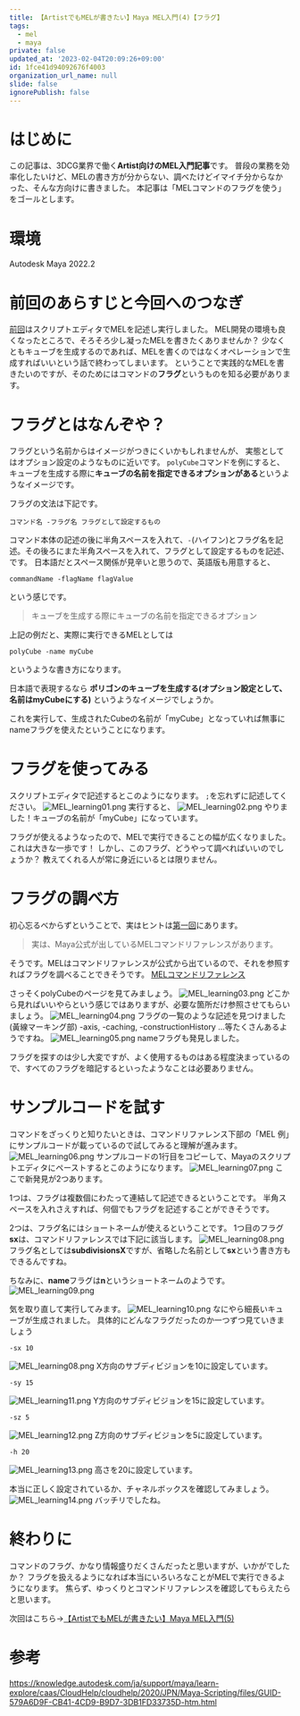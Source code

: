 ```yaml
---
title: 【ArtistでもMELが書きたい】Maya MEL入門(4)【フラグ】
tags:
  - mel
  - maya
private: false
updated_at: '2023-02-04T20:09:26+09:00'
id: 1fce41d94092676f4003
organization_url_name: null
slide: false
ignorePublish: false
---
```

# はじめに
この記事は、3DCG業界で働く**Artist向けのMEL入門記事**です。
普段の業務を効率化したいけど、MELの書き方が分からない、調べたけどイマイチ分からなかった、そんな方向けに書きました。
本記事は「MELコマンドのフラグを使う」をゴールとします。

# 環境
Autodesk Maya 2022.2

# 前回のあらすじと今回へのつなぎ
[前回](https://qiita.com/Hum9183/private/f37458ee3730706098aa)はスクリプトエディタでMELを記述し実行しました。
MEL開発の環境も良くなったところで、そろそろ少し凝ったMELを書きたくありませんか？
少なくともキューブを生成するのであれば、MELを書くのではなくオペレーションで生成すればいいという話で終わってしまいます。
ということで実践的なMELを書きたいのですが、そのためにはコマンドの**フラグ**というものを知る必要があります。

# フラグとはなんぞや？
フラグという名前からはイメージがつきにくいかもしれませんが、
実態としてはオプション設定のようなものに近いです。
`polyCube`コマンドを例にすると、キューブを生成する際に**キューブの名前を指定できるオプションがある**というようなイメージです。

フラグの文法は下記です。
```
コマンド名 -フラグ名 フラグとして設定するもの
```
コマンド本体の記述の後に半角スペースを入れて、`-`(ハイフン)とフラグ名を記述。その後ろにまた半角スペースを入れて、フラグとして設定するものを記述、
です。
日本語だとスペース関係が見辛いと思うので、英語版も用意すると、
```
commandName -flagName flagValue
```
という感じです。

>キューブを生成する際にキューブの名前を指定できるオプション

上記の例だと、実際に実行できるMELとしては
```
polyCube -name myCube
```
というような書き方になります。

日本語で表現するなら
**ポリゴンのキューブを生成する(オプション設定として、名前はmyCubeにする)**
というようなイメージでしょうか。

これを実行して、生成されたCubeの名前が「myCube」となっていれば無事にnameフラグを使えたということになります。

# フラグを使ってみる
スクリプトエディタで記述するとこのようになります。
`;`を忘れずに記述してください。
![MEL_learning01.png](https://qiita-image-store.s3.ap-northeast-1.amazonaws.com/0/3121056/976d2be5-d2e9-7cfa-537b-9b959921e903.png)
実行すると、
![MEL_learning02.png](https://qiita-image-store.s3.ap-northeast-1.amazonaws.com/0/3121056/70fb81e9-3381-9621-88a8-8ddce80a2341.png)
やりました！キューブの名前が「myCube」になっています。

フラグが使えるようなったので、MELで実行できることの幅が広くなりました。これは大きな一歩です！
しかし、このフラグ、どうやって調べればいいのでしょうか？
教えてくれる人が常に身近にいるとは限りません。

# フラグの調べ方
初心忘るべからずということで、実はヒントは[第一回](https://qiita.com/Hum9183/private/ab5cc907734737b508b4)にあります。
>実は、Maya公式が出しているMELコマンドリファレンスがあります。

そうです。MELはコマンドリファレンスが公式から出ているので、それを参照すればフラグを調べることできそうです。
[MELコマンドリファレンス](https://help.autodesk.com/view/MAYAUL/2022/JPN/index.html?contextId=COMMANDS-INDEX)

さっそくpolyCubeのページを見てみましょう。
![MEL_learning03.png](https://qiita-image-store.s3.ap-northeast-1.amazonaws.com/0/3121056/b6435b87-40e5-c4ad-9dd1-c5f74f442012.png)
どこから見ればいいやらという感じではありますが、必要な箇所だけ参照させてもらいましょう。
![MEL_learning04.png](https://qiita-image-store.s3.ap-northeast-1.amazonaws.com/0/3121056/e7081563-9f4b-2a1d-58f3-aea45bbbb5a6.png)
フラグの一覧のような記述を見つけました(黃線マーキング部)
-axis, -caching, -constructionHistory ...等たくさんあるようですね。
![MEL_learning05.png](https://qiita-image-store.s3.ap-northeast-1.amazonaws.com/0/3121056/3c3828b1-1e08-c5a2-480e-6646b3a4dfb2.png)
nameフラグも発見しました。

フラグを探すのは少し大変ですが、よく使用するものはある程度決まっているので、すべてのフラグを暗記するといったようなことは必要ありません。

# サンプルコードを試す
コマンドをざっくりと知りたいときは、コマンドリファレンス下部の「MEL 例」にサンプルコードが載っているので試してみると理解が進みます。
![MEL_learning06.png](https://qiita-image-store.s3.ap-northeast-1.amazonaws.com/0/3121056/a889f1de-343e-c2de-6b2b-6ef172e6f4c0.png)
サンプルコードの1行目をコピーして、Mayaのスクリプトエディタにペーストするとこのようになります。
![MEL_learning07.png](https://qiita-image-store.s3.ap-northeast-1.amazonaws.com/0/3121056/5444ad14-516e-61e8-7f7c-c76356f579ea.png)
ここで新発見が2つあります。

1つは、フラグは複数個にわたって連結して記述できるということです。
半角スペースを入れさえすれば、何個でもフラグを記述することができそうです。

2つは、フラグ名にはショートネームが使えるということです。
1つ目のフラグ**sx**は、コマンドリファレンスでは下記に該当します。
![MEL_learning08.png](https://qiita-image-store.s3.ap-northeast-1.amazonaws.com/0/3121056/255663a4-32e9-2dde-f3f8-1086b1e6d861.png)
フラグ名としては**subdivisionsX**ですが、省略した名前として**sx**という書き方もできるんですね。

ちなみに、**name**フラグは**n**というショートネームのようです。
![MEL_learning09.png](https://qiita-image-store.s3.ap-northeast-1.amazonaws.com/0/3121056/4030391d-4c56-a37c-5f70-6b4166d80af7.png)

気を取り直して実行してみます。
![MEL_learning10.png](https://qiita-image-store.s3.ap-northeast-1.amazonaws.com/0/3121056/1a4cb7fa-656c-27bc-04b2-c88ba8d397ca.png)
なにやら細長いキューブが生成されました。
具体的にどんなフラグだったのか一つずつ見ていきましょう
```
-sx 10
```
![MEL_learning08.png](https://qiita-image-store.s3.ap-northeast-1.amazonaws.com/0/3121056/11cd78d1-7e7d-4dbc-c70a-c0fba803d891.png)
X方向のサブディビジョンを10に設定しています。
```
-sy 15
```
![MEL_learning11.png](https://qiita-image-store.s3.ap-northeast-1.amazonaws.com/0/3121056/b16aad8a-f11c-0aa1-e823-21abe3fd7c6b.png)
Y方向のサブディビジョンを15に設定しています。
```
-sz 5
```
![MEL_learning12.png](https://qiita-image-store.s3.ap-northeast-1.amazonaws.com/0/3121056/44b22b5e-8b5b-6ba2-7367-92b0fc4072f7.png)
Z方向のサブディビジョンを5に設定しています。
```
-h 20
```
![MEL_learning13.png](https://qiita-image-store.s3.ap-northeast-1.amazonaws.com/0/3121056/f54e90e5-dba6-4d18-2061-d29ebfdd3035.png)
高さを20に設定しています。

本当に正しく設定されているか、チャネルボックスを確認してみましょう。
![MEL_learning14.png](https://qiita-image-store.s3.ap-northeast-1.amazonaws.com/0/3121056/33f25192-9732-b630-8c6f-f41b75bddb18.png)
バッチリでしたね。

# 終わりに
コマンドのフラグ、かなり情報盛りだくさんだったと思いますが、いかがでしたか？
フラグを扱えるようになれば本当にいろいろなことがMELで実行できるようになります。
焦らず、ゆっくりとコマンドリファレンスを確認してもらえたらと思います。

次回はこちら→[【ArtistでもMELが書きたい】Maya MEL入門(5)](https://qiita.com/Hum9183/private/d148f2ba3d2b55f70cd6)

# 参考
https://knowledge.autodesk.com/ja/support/maya/learn-explore/caas/CloudHelp/cloudhelp/2020/JPN/Maya-Scripting/files/GUID-579A6D9F-CB41-4CD9-B9D7-3DB1FD33735D-htm.html
